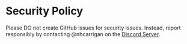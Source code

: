 # Security Policy

Please DO not create GitHub issues for security issues. Instead, report responsibly by contacting @nhcarrigan on the [Discord Server](https://chat.nhcarrigan.com).